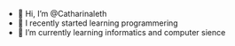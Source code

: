 - 👋 Hi, I’m @Catharinaleth
- 👀 I recently started learning programmering 
- 🌱 I’m currently learning informatics and computer sience 

<!---
Catharinaleth/Catharinaleth is a ✨ special ✨ repository because its `README.md` (this file) appears on your GitHub profile.
You can click the Preview link to take a look at your changes.
--->

